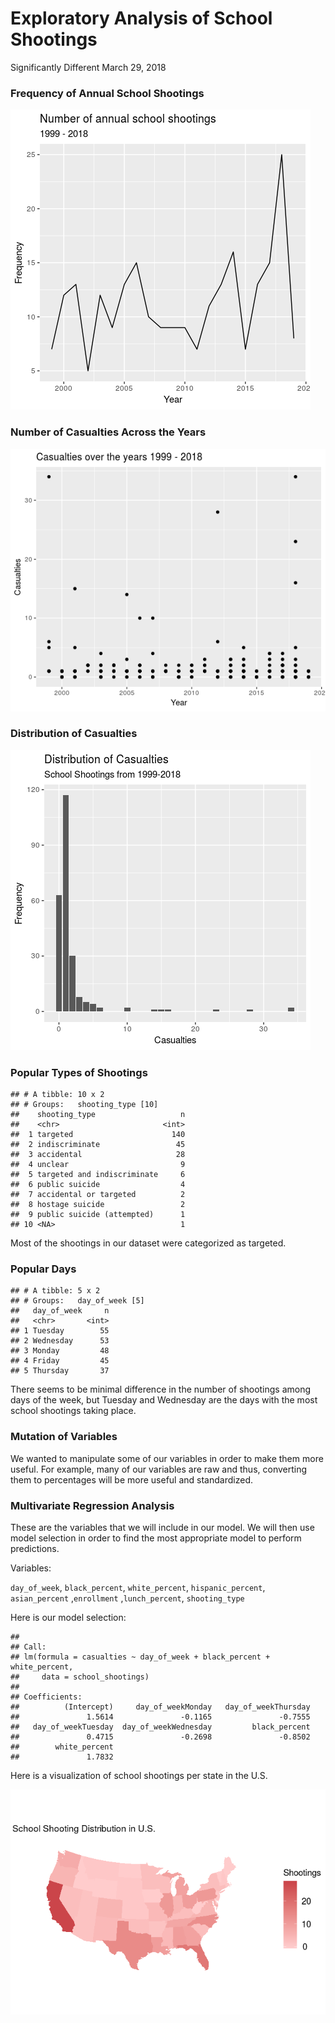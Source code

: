 Exploratory Analysis of School Shootings
================
Significantly Different
March 29, 2018

### Frequency of Annual School Shootings

![](project_files/figure-gfm/quan-shootings-1.png)<!-- -->

### Number of Casualties Across the Years

![](project_files/figure-gfm/freq-casualties-1.png)<!-- -->

### Distribution of Casualties

![](project_files/figure-gfm/dist-casualties-1.png)<!-- -->

### Popular Types of Shootings

    ## # A tibble: 10 x 2
    ## # Groups:   shooting_type [10]
    ##    shooting_type                   n
    ##    <chr>                       <int>
    ##  1 targeted                      140
    ##  2 indiscriminate                 45
    ##  3 accidental                     28
    ##  4 unclear                         9
    ##  5 targeted and indiscriminate     6
    ##  6 public suicide                  4
    ##  7 accidental or targeted          2
    ##  8 hostage suicide                 2
    ##  9 public suicide (attempted)      1
    ## 10 <NA>                            1

Most of the shootings in our dataset were categorized as targeted.

### Popular Days

    ## # A tibble: 5 x 2
    ## # Groups:   day_of_week [5]
    ##   day_of_week     n
    ##   <chr>       <int>
    ## 1 Tuesday        55
    ## 2 Wednesday      53
    ## 3 Monday         48
    ## 4 Friday         45
    ## 5 Thursday       37

There seems to be minimal difference in the number of shootings among
days of the week, but Tuesday and Wednesday are the days with the most
school shootings taking place.

### Mutation of Variables

We wanted to manipulate some of our variables in order to make them more
useful. For example, many of our variables are raw and thus, converting
them to percentages will be more useful and standardized.

### Multivariate Regression Analysis

These are the variables that we will include in our model. We will then
use model selection in order to find the most appropriate model to
perform predictions.

Variables:

`day_of_week`, `black_percent`, `white_percent`, `hispanic_percent`,
`asian_percent` ,`enrollment` ,`lunch_percent`, `shooting_type`

Here is our model selection:

    ## 
    ## Call:
    ## lm(formula = casualties ~ day_of_week + black_percent + white_percent, 
    ##     data = school_shootings)
    ## 
    ## Coefficients:
    ##          (Intercept)     day_of_weekMonday   day_of_weekThursday  
    ##               1.5614               -0.1165               -0.7555  
    ##   day_of_weekTuesday  day_of_weekWednesday         black_percent  
    ##               0.4715               -0.2698               -0.8502  
    ##        white_percent  
    ##               1.7832

Here is a visualization of school shootings per state in the U.S.

![](project_files/figure-gfm/testing-1.png)<!-- -->
